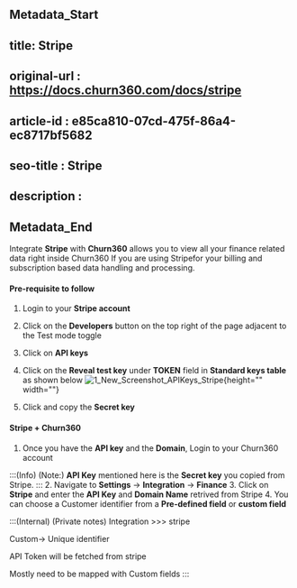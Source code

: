 ## Metadata_Start
## title: Stripe
## original-url : https://docs.churn360.com/docs/stripe
## article-id : e85ca810-07cd-475f-86a4-ec8717bf5682
## seo-title : Stripe
## description : 
## Metadata_End

Integrate **Stripe** with **Churn360** allows you to view all your finance related data right inside Churn360 If you are using Stripefor your billing and subscription based data handling and processing. 

#### Pre-requisite to follow

1. Login to your **Stripe account**
2. Click on the **Developers** button on the top right of the page adjacent to the Test mode toggle
3. Click on **API keys** 
4. Click on the **Reveal test key** under **TOKEN** field in **Standard keys table** as shown below
![1_New_Screenshot_APIKeys_Stripe](https://cdn.document360.io/b618a27d-7a6e-4dfb-84d1-30d3ef656644/Images/Documentation/1_New_Screenshot_APIKeys_Stripe.png){height="" width=""}


5. Click and copy the **Secret key**


#### Stripe + Churn360
1. Once you have the  **API key** and the **Domain**, Login to your Churn360 account

:::(Info) (Note:)
**API Key** mentioned here is the **Secret key** you copied from Stripe.
:::
2. Navigate to **Settings** → **Integration** → **Finance**
3. Click on **Stripe** and enter the **API Key** and **Domain Name** retrived from Stripe
4. You can choose a Customer identifier from a **Pre-defined field** or **custom field**


:::(Internal) (Private notes)
Integration >>> stripe 

Custom→ Unique identifier

API Token will be fetched from stripe

Mostly need to be mapped with Custom fields 
:::



